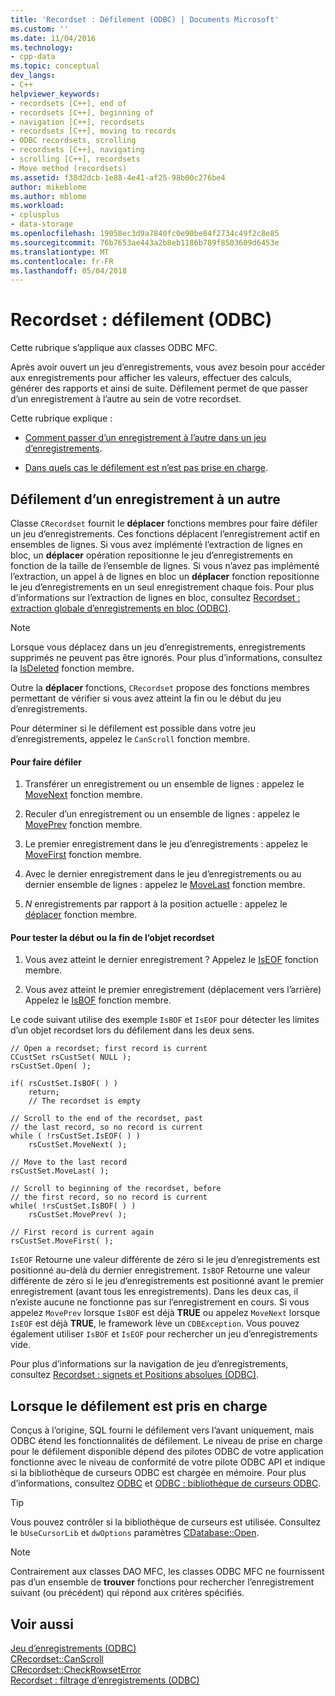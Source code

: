 ```yaml
---
title: 'Recordset : Défilement (ODBC) | Documents Microsoft'
ms.custom: ''
ms.date: 11/04/2016
ms.technology:
- cpp-data
ms.topic: conceptual
dev_langs:
- C++
helpviewer_keywords:
- recordsets [C++], end of
- recordsets [C++], beginning of
- navigation [C++], recordsets
- recordsets [C++], moving to records
- ODBC recordsets, scrolling
- recordsets [C++], navigating
- scrolling [C++], recordsets
- Move method (recordsets)
ms.assetid: f38d2dcb-1e88-4e41-af25-98b00c276be4
author: mikeblome
ms.author: mblome
ms.workload:
- cplusplus
- data-storage
ms.openlocfilehash: 19058ec3d9a7840fc0e90be84f2734c49f2c8e85
ms.sourcegitcommit: 76b7653ae443a2b8eb1186b789f8503609d6453e
ms.translationtype: MT
ms.contentlocale: fr-FR
ms.lasthandoff: 05/04/2018
---
```

# <a name="recordset-scrolling-odbc"></a>Recordset : défilement (ODBC)
Cette rubrique s’applique aux classes ODBC MFC.  
  
 Après avoir ouvert un jeu d’enregistrements, vous avez besoin pour accéder aux enregistrements pour afficher les valeurs, effectuer des calculs, générer des rapports et ainsi de suite. Défilement permet de que passer d’un enregistrement à l’autre au sein de votre recordset.  
  
 Cette rubrique explique :  
  
-   [Comment passer d’un enregistrement à l’autre dans un jeu d’enregistrements](#_core_scrolling_from_one_record_to_another).  
  
-   [Dans quels cas le défilement est n’est pas prise en charge](#_core_when_scrolling_is_supported).  
  
##  <a name="_core_scrolling_from_one_record_to_another"></a> Défilement d’un enregistrement à un autre  
 Classe `CRecordset` fournit le **déplacer** fonctions membres pour faire défiler un jeu d’enregistrements. Ces fonctions déplacent l’enregistrement actif en ensembles de lignes. Si vous avez implémenté l’extraction de lignes en bloc, un **déplacer** opération repositionne le jeu d’enregistrements en fonction de la taille de l’ensemble de lignes. Si vous n’avez pas implémenté l’extraction, un appel à de lignes en bloc un **déplacer** fonction repositionne le jeu d’enregistrements en un seul enregistrement chaque fois. Pour plus d’informations sur l’extraction de lignes en bloc, consultez [Recordset : extraction globale d’enregistrements en bloc (ODBC)](../../data/odbc/recordset-fetching-records-in-bulk-odbc.md).  
  
> [!NOTE]
>  Lorsque vous déplacez dans un jeu d’enregistrements, enregistrements supprimés ne peuvent pas être ignorés. Pour plus d’informations, consultez la [IsDeleted](../../mfc/reference/crecordset-class.md#isdeleted) fonction membre.  
  
 Outre la **déplacer** fonctions, `CRecordset` propose des fonctions membres permettant de vérifier si vous avez atteint la fin ou le début du jeu d’enregistrements.  
  
 Pour déterminer si le défilement est possible dans votre jeu d’enregistrements, appelez le `CanScroll` fonction membre.  
  
#### <a name="to-scroll"></a>Pour faire défiler  
  
1.  Transférer un enregistrement ou un ensemble de lignes : appelez le [MoveNext](../../mfc/reference/crecordset-class.md#movenext) fonction membre.  
  
2.  Reculer d’un enregistrement ou un ensemble de lignes : appelez le [MovePrev](../../mfc/reference/crecordset-class.md#moveprev) fonction membre.  
  
3.  Le premier enregistrement dans le jeu d’enregistrements : appelez le [MoveFirst](../../mfc/reference/crecordset-class.md#movefirst) fonction membre.  
  
4.  Avec le dernier enregistrement dans le jeu d’enregistrements ou au dernier ensemble de lignes : appelez le [MoveLast](../../mfc/reference/crecordset-class.md#movelast) fonction membre.  
  
5.  *N* enregistrements par rapport à la position actuelle : appelez le [déplacer](../../mfc/reference/crecordset-class.md#move) fonction membre.  
  
#### <a name="to-test-for-the-end-or-the-beginning-of-the-recordset"></a>Pour tester la début ou la fin de l’objet recordset  
  
1.  Vous avez atteint le dernier enregistrement ? Appelez le [IsEOF](../../mfc/reference/crecordset-class.md#iseof) fonction membre.  
  
2.  Vous avez atteint le premier enregistrement (déplacement vers l’arrière) Appelez le [IsBOF](../../mfc/reference/crecordset-class.md#isbof) fonction membre.  
  
 Le code suivant utilise des exemple `IsBOF` et `IsEOF` pour détecter les limites d’un objet recordset lors du défilement dans les deux sens.  
  
```  
// Open a recordset; first record is current  
CCustSet rsCustSet( NULL );  
rsCustSet.Open( );  
  
if( rsCustSet.IsBOF( ) )  
    return;  
    // The recordset is empty  
  
// Scroll to the end of the recordset, past  
// the last record, so no record is current  
while ( !rsCustSet.IsEOF( ) )  
    rsCustSet.MoveNext( );  
  
// Move to the last record  
rsCustSet.MoveLast( );  
  
// Scroll to beginning of the recordset, before  
// the first record, so no record is current  
while( !rsCustSet.IsBOF( ) )  
    rsCustSet.MovePrev( );  
  
// First record is current again  
rsCustSet.MoveFirst( );  
```  
  
 `IsEOF` Retourne une valeur différente de zéro si le jeu d’enregistrements est positionné au-delà du dernier enregistrement. `IsBOF` Retourne une valeur différente de zéro si le jeu d’enregistrements est positionné avant le premier enregistrement (avant tous les enregistrements). Dans les deux cas, il n’existe aucune ne fonctionne pas sur l’enregistrement en cours. Si vous appelez `MovePrev` lorsque `IsBOF` est déjà **TRUE** ou appelez `MoveNext` lorsque `IsEOF` est déjà **TRUE**, le framework lève un `CDBException`. Vous pouvez également utiliser `IsBOF` et `IsEOF` pour rechercher un jeu d’enregistrements vide.  
  
 Pour plus d’informations sur la navigation de jeu d’enregistrements, consultez [Recordset : signets et Positions absolues (ODBC)](../../data/odbc/recordset-bookmarks-and-absolute-positions-odbc.md).  
  
##  <a name="_core_when_scrolling_is_supported"></a> Lorsque le défilement est pris en charge  
 Conçus à l’origine, SQL fourni le défilement vers l’avant uniquement, mais ODBC étend les fonctionnalités de défilement. Le niveau de prise en charge pour le défilement disponible dépend des pilotes ODBC de votre application fonctionne avec le niveau de conformité de votre pilote ODBC API et indique si la bibliothèque de curseurs ODBC est chargée en mémoire. Pour plus d’informations, consultez [ODBC](../../data/odbc/odbc-basics.md) et [ODBC : bibliothèque de curseurs ODBC](../../data/odbc/odbc-the-odbc-cursor-library.md).  
  
> [!TIP]
>  Vous pouvez contrôler si la bibliothèque de curseurs est utilisée. Consultez le `bUseCursorLib` et `dwOptions` paramètres [CDatabase::Open](../../mfc/reference/cdatabase-class.md#open).  
  
> [!NOTE]
>  Contrairement aux classes DAO MFC, les classes ODBC MFC ne fournissent pas d’un ensemble de **trouver** fonctions pour rechercher l’enregistrement suivant (ou précédent) qui répond aux critères spécifiés.  
  
## <a name="see-also"></a>Voir aussi  
 [Jeu d’enregistrements (ODBC)](../../data/odbc/recordset-odbc.md)   
 [CRecordset::CanScroll](../../mfc/reference/crecordset-class.md#canscroll)   
 [CRecordset::CheckRowsetError](../../mfc/reference/crecordset-class.md#checkrowseterror)   
 [Recordset : filtrage d’enregistrements (ODBC)](../../data/odbc/recordset-filtering-records-odbc.md)